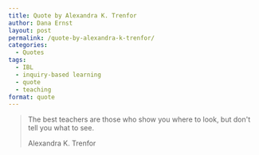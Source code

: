 ```yaml
---
title: Quote by Alexandra K. Trenfor
author: Dana Ernst
layout: post
permalink: /quote-by-alexandra-k-trenfor/
categories:
  - Quotes
tags:
  - IBL
  - inquiry-based learning
  - quote
  - teaching
format: quote
---
```


<blockquote>
<p>The best teachers are those who show you where to look, but don't tell you what to see.</p>
<footer>Alexandra K. Trenfor</footer>
</blockquote>
